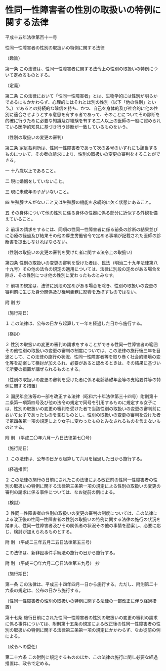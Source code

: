 # 性同一性障害者の性別の取扱いの特例に関する法律

平成十五年法律第百十一号

性同一性障害者の性別の取扱いの特例に関する法律

（趣旨）

第一条 この法律は、性同一性障害者に関する法令上の性別の取扱いの特例について定めるものとする。

（定義）

第二条 この法律において「性同一性障害者」とは、生物学的には性別が明らかであるにもかかわらず、心理的にはそれとは別の性別（以下「他の性別」という。）であるとの持続的な確信を持ち、かつ、自己を身体的及び社会的に他の性別に適合させようとする意思を有する者であって、そのことについてその診断を的確に行うために必要な知識及び経験を有する二人以上の医師の一般に認められている医学的知見に基づき行う診断が一致しているものをいう。

（性別の取扱いの変更の審判）

第三条 家庭裁判所は、性同一性障害者であって次の各号のいずれにも該当するものについて、その者の請求により、性別の取扱いの変更の審判をすることができる。

一 十八歳以上であること。

二 現に婚姻をしていないこと。

三 現に未成年の子がいないこと。

四 生殖腺せんがないこと又は生殖腺の機能を永続的に欠く状態にあること。

五 その身体について他の性別に係る身体の性器に係る部分に近似する外観を備えていること。

２ 前項の請求をするには、同項の性同一性障害者に係る前条の診断の結果並びに治療の経過及び結果その他の厚生労働省令で定める事項が記載された医師の診断書を提出しなければならない。

（性別の取扱いの変更の審判を受けた者に関する法令上の取扱い）

第四条 性別の取扱いの変更の審判を受けた者は、民法（明治二十九年法律第八十九号）その他の法令の規定の適用については、法律に別段の定めがある場合を除き、その性別につき他の性別に変わったものとみなす。

２ 前項の規定は、法律に別段の定めがある場合を除き、性別の取扱いの変更の審判前に生じた身分関係及び権利義務に影響を及ぼすものではない。

附 則 抄

（施行期日）

１ この法律は、公布の日から起算して一年を経過した日から施行する。

（検討）

２ 性別の取扱いの変更の審判の請求をすることができる性同一性障害者の範囲その他性別の取扱いの変更の審判の制度については、この法律の施行後三年を目途として、この法律の施行の状況、性同一性障害者等を取り巻く社会的環境の変化等を勘案して検討が加えられ、必要があると認めるときは、その結果に基づいて所要の措置が講ぜられるものとする。

（性別の取扱いの変更の審判を受けた者に係る老齢基礎年金等の支給要件等の特例に関する措置）

３ 国民年金法等の一部を改正する法律（昭和六十年法律第三十四号）附則第十二条第一項第四号及び他の法令の規定で同号を引用するものに規定する女子には、性別の取扱いの変更の審判を受けた者で当該性別の取扱いの変更の審判前において女子であったものを含むものとし、性別の取扱いの変更の審判を受けた者で第四条第一項の規定により女子に変わったものとみなされるものを含まないものとする。

附 則 （平成二〇年六月一八日法律第七〇号）

（施行期日）

１ この法律は、公布の日から起算して六月を経過した日から施行する。

（経過措置）

２ この法律の施行の日前にされたこの法律による改正前の性同一性障害者の性別の取扱いの特例に関する法律第三条第一項の規定による性別の取扱いの変更の審判の請求に係る事件については、なお従前の例による。

（検討）

３ 性同一性障害者の性別の取扱いの変更の審判の制度については、この法律による改正後の性同一性障害者の性別の取扱いの特例に関する法律の施行の状況を踏まえ、性同一性障害者及びその関係者の状況その他の事情を勘案し、必要に応じ、検討が加えられるものとする。

附 則 （平成二三年五月二五日法律第五三号）

この法律は、新非訟事件手続法の施行の日から施行する。

附 則 （平成三〇年六月二〇日法律第五九号） 抄

（施行期日）

第一条 この法律は、平成三十四年四月一日から施行する。ただし、附則第二十六条の規定は、公布の日から施行する。

（性同一性障害者の性別の取扱いの特例に関する法律の一部改正に伴う経過措置）

第十七条 施行日前にされた性同一性障害者の性別の取扱いの変更の審判の請求に係る事件については、附則第十五条の規定による改正後の性同一性障害者の性別の取扱いの特例に関する法律第三条第一項の規定にかかわらず、なお従前の例による。

（政令への委任）

第二十六条 この附則に規定するもののほか、この法律の施行に関し必要な経過措置は、政令で定める。
